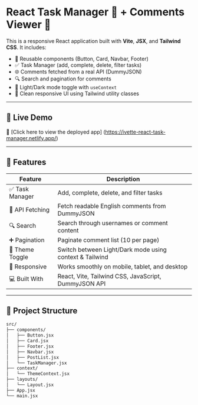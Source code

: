 # React Task Manager 🧠 + Comments Viewer 💬

This is a responsive React application built with **Vite**, **JSX**, and **Tailwind CSS**. It includes:

- 🧩 Reusable components (Button, Card, Navbar, Footer)
- ✅ Task Manager (add, complete, delete, filter tasks)
- 🌐 Comments fetched from a real API (DummyJSON)
- 🔍 Search and pagination for comments
- 🌙 Light/Dark mode toggle with `useContext`
- 💅 Clean responsive UI using Tailwind utility classes

---

## 🚀 Live Demo

🔗 [Click here to view the deployed app] (https://ivette-react-task-manager.netlify.app/)

---

## 🧪 Features

| Feature         | Description                                                                 |
|----------------|-----------------------------------------------------------------------------|
| ✅ Task Manager | Add, complete, delete, and filter tasks                                     |
| 💬 API Fetching | Fetch readable English comments from DummyJSON                             |
| 🔍 Search       | Search through usernames or comment content                                |
| ➕ Pagination    | Paginate comment list (10 per page)                                         |
| 🌙 Theme Toggle | Switch between Light/Dark mode using context & Tailwind                     |
| 📱 Responsive    | Works smoothly on mobile, tablet, and desktop                              |
| 💻 Built With    | React, Vite, Tailwind CSS, JavaScript, DummyJSON API                       |

---

## 📂 Project Structure

```bash
src/
├── components/
│   ├── Button.jsx
│   ├── Card.jsx
│   ├── Footer.jsx
│   ├── Navbar.jsx
│   ├── PostList.jsx
│   └── TaskManager.jsx
├── context/
│   └── ThemeContext.jsx
├── layouts/
│   └── Layout.jsx
├── App.jsx
└── main.jsx

